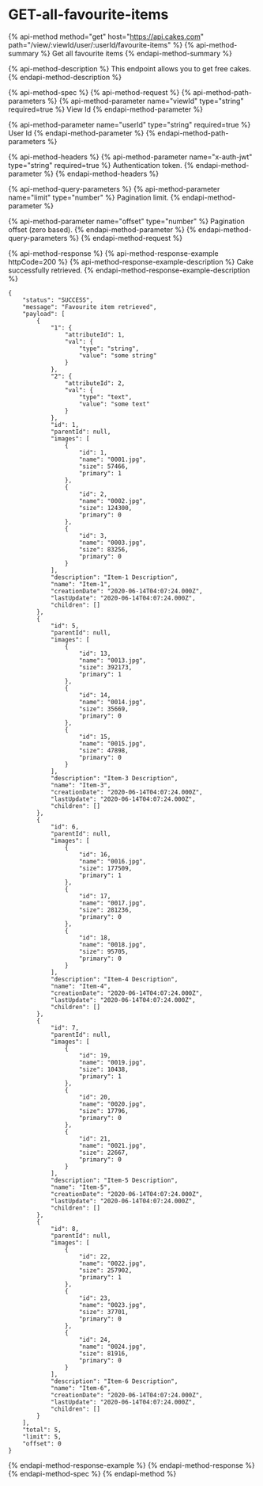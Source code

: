 # GET-all-favourite-items

{% api-method method="get" host="https://api.cakes.com" path="/view/:viewId/user/:userId/favourite-items" %}
{% api-method-summary %}
Get all favourite items
{% endapi-method-summary %}

{% api-method-description %}
This endpoint allows you to get free cakes.
{% endapi-method-description %}

{% api-method-spec %}
{% api-method-request %}
{% api-method-path-parameters %}
{% api-method-parameter name="viewId" type="string" required=true %}
View Id
{% endapi-method-parameter %}

{% api-method-parameter name="userId" type="string" required=true %}
User Id
{% endapi-method-parameter %}
{% endapi-method-path-parameters %}

{% api-method-headers %}
{% api-method-parameter name="x-auth-jwt" type="string" required=true %}
Authentication token.
{% endapi-method-parameter %}
{% endapi-method-headers %}

{% api-method-query-parameters %}
{% api-method-parameter name="limit" type="number" %}
Pagination limit.
{% endapi-method-parameter %}

{% api-method-parameter name="offset" type="number" %}
Pagination offset \(zero based\).
{% endapi-method-parameter %}
{% endapi-method-query-parameters %}
{% endapi-method-request %}

{% api-method-response %}
{% api-method-response-example httpCode=200 %}
{% api-method-response-example-description %}
Cake successfully retrieved.
{% endapi-method-response-example-description %}

```
{
    "status": "SUCCESS",
    "message": "Favourite item retrieved",
    "payload": [
        {
            "1": {
                "attributeId": 1,
                "val": {
                    "type": "string",
                    "value": "some string"
                }
            },
            "2": {
                "attributeId": 2,
                "val": {
                    "type": "text",
                    "value": "some text"
                }
            },
            "id": 1,
            "parentId": null,
            "images": [
                {
                    "id": 1,
                    "name": "0001.jpg",
                    "size": 57466,
                    "primary": 1
                },
                {
                    "id": 2,
                    "name": "0002.jpg",
                    "size": 124300,
                    "primary": 0
                },
                {
                    "id": 3,
                    "name": "0003.jpg",
                    "size": 83256,
                    "primary": 0
                }
            ],
            "description": "Item-1 Description",
            "name": "Item-1",
            "creationDate": "2020-06-14T04:07:24.000Z",
            "lastUpdate": "2020-06-14T04:07:24.000Z",
            "children": []
        },
        {
            "id": 5,
            "parentId": null,
            "images": [
                {
                    "id": 13,
                    "name": "0013.jpg",
                    "size": 392173,
                    "primary": 1
                },
                {
                    "id": 14,
                    "name": "0014.jpg",
                    "size": 35669,
                    "primary": 0
                },
                {
                    "id": 15,
                    "name": "0015.jpg",
                    "size": 47898,
                    "primary": 0
                }
            ],
            "description": "Item-3 Description",
            "name": "Item-3",
            "creationDate": "2020-06-14T04:07:24.000Z",
            "lastUpdate": "2020-06-14T04:07:24.000Z",
            "children": []
        },
        {
            "id": 6,
            "parentId": null,
            "images": [
                {
                    "id": 16,
                    "name": "0016.jpg",
                    "size": 177509,
                    "primary": 1
                },
                {
                    "id": 17,
                    "name": "0017.jpg",
                    "size": 281236,
                    "primary": 0
                },
                {
                    "id": 18,
                    "name": "0018.jpg",
                    "size": 95705,
                    "primary": 0
                }
            ],
            "description": "Item-4 Description",
            "name": "Item-4",
            "creationDate": "2020-06-14T04:07:24.000Z",
            "lastUpdate": "2020-06-14T04:07:24.000Z",
            "children": []
        },
        {
            "id": 7,
            "parentId": null,
            "images": [
                {
                    "id": 19,
                    "name": "0019.jpg",
                    "size": 10438,
                    "primary": 1
                },
                {
                    "id": 20,
                    "name": "0020.jpg",
                    "size": 17796,
                    "primary": 0
                },
                {
                    "id": 21,
                    "name": "0021.jpg",
                    "size": 22667,
                    "primary": 0
                }
            ],
            "description": "Item-5 Description",
            "name": "Item-5",
            "creationDate": "2020-06-14T04:07:24.000Z",
            "lastUpdate": "2020-06-14T04:07:24.000Z",
            "children": []
        },
        {
            "id": 8,
            "parentId": null,
            "images": [
                {
                    "id": 22,
                    "name": "0022.jpg",
                    "size": 257902,
                    "primary": 1
                },
                {
                    "id": 23,
                    "name": "0023.jpg",
                    "size": 37701,
                    "primary": 0
                },
                {
                    "id": 24,
                    "name": "0024.jpg",
                    "size": 81916,
                    "primary": 0
                }
            ],
            "description": "Item-6 Description",
            "name": "Item-6",
            "creationDate": "2020-06-14T04:07:24.000Z",
            "lastUpdate": "2020-06-14T04:07:24.000Z",
            "children": []
        }
    ],
    "total": 5,
    "limit": 5,
    "offset": 0
}
```
{% endapi-method-response-example %}
{% endapi-method-response %}
{% endapi-method-spec %}
{% endapi-method %}



